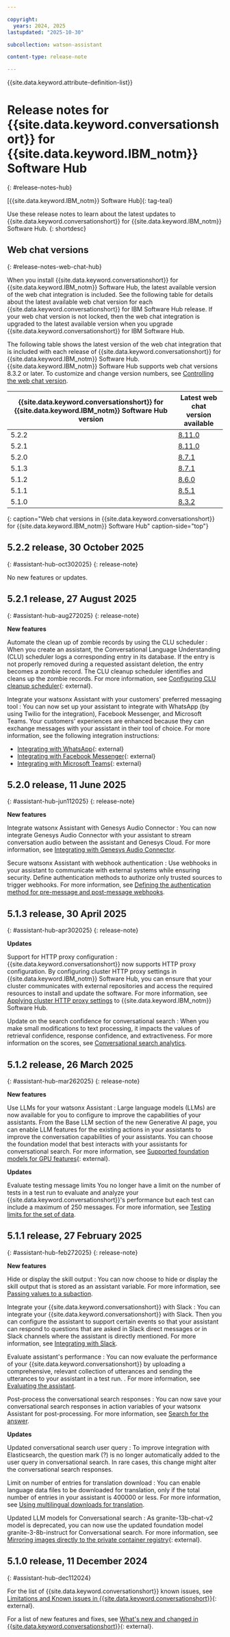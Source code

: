 ```yaml
---

copyright:
  years: 2024, 2025
lastupdated: "2025-10-30"

subcollection: watson-assistant

content-type: release-note

---
```


{{site.data.keyword.attribute-definition-list}}


# Release notes for {{site.data.keyword.conversationshort}} for {{site.data.keyword.IBM_notm}} Software Hub
{: #release-notes-hub}

[{{site.data.keyword.IBM_notm}} Software Hub]{: tag-teal}

Use these release notes to learn about the latest updates to {{site.data.keyword.conversationshort}} for {{site.data.keyword.IBM_notm}} Software Hub.
{: shortdesc}

## Web chat versions
{: #release-notes-web-chat-hub}

When you install {{site.data.keyword.conversationshort}} for {{site.data.keyword.IBM_notm}} Software Hub, the latest available version of the web chat integration is included. See the following table for details about the latest available web chat version for each {{site.data.keyword.conversationshort}} for IBM Software Hub release. If your web chat version is not locked, then the web chat integration is upgraded to the latest available version when you upgrade {{site.data.keyword.conversationshort}} for IBM Software Hub.

The following table shows the latest version of the web chat integration that is included with each release of {{site.data.keyword.conversationshort}} for {{site.data.keyword.IBM_notm}} Software Hub. {{site.data.keyword.IBM_notm}} Software Hub supports web chat versions 8.3.2 or later. To customize and change version numbers, see [Controlling the web chat version](/docs/watson-assistant?topic=watson-assistant-web-chat-develop-versions).

| {{site.data.keyword.conversationshort}} for {{site.data.keyword.IBM_notm}} Software Hub version | Latest web chat version available |
|----------------|----------------|
| 5.2.2 | [8.11.0](/docs/watson-assistant?topic=watson-assistant-release-notes-chat#8.11.0) |
| 5.2.1 | [8.11.0](/docs/watson-assistant?topic=watson-assistant-release-notes-chat#8.11.0) |
| 5.2.0 | [8.7.1](/docs/watson-assistant?topic=watson-assistant-release-notes-chat#8.7.1) |
| 5.1.3 | [8.7.1](/docs/watson-assistant?topic=watson-assistant-release-notes-chat#8.7.1) |
| 5.1.2 | [8.6.0](/docs/watson-assistant?topic=watson-assistant-release-notes-chat#8.6.0) |
| 5.1.1 | [8.5.1](/docs/watson-assistant?topic=watson-assistant-release-notes-chat#8.5.1) |
| 5.1.0 | [8.3.2](/docs/watson-assistant?topic=watson-assistant-release-notes-chat#8.3.2) |
{: caption="Web chat versions in {{site.data.keyword.conversationshort}} for {{site.data.keyword.IBM_notm}}  Software Hub" caption-side="top"}

## 5.2.2 release, 30 October 2025
{: #assistant-hub-oct302025}
{: release-note}

No new features or updates.

## 5.2.1 release, 27 August 2025
{: #assistant-hub-aug272025}
{: release-note}

**New features** 

Automate the clean up of zombie records by using the CLU scheduler
: When you create an assistant, the Conversational Language Understanding (CLU) scheduler logs a corresponding entry in its database. If the entry is not properly removed during a requested assistant deletion, the entry becomes a zombie record. The CLU cleanup scheduler identifies and cleans up the zombie records. For more information, see [Configuring CLU cleanup scheduler](https://www.ibm.com/docs/en/software-hub/5.2.x?topic=administering-configuring-clu-cleanup-scheduler){: external}.

Integrate your watsonx Assistant with your customers' preferred messaging tool
: You can now set up your assistant to integrate with WhatsApp (by using Twilio for the integration), Facebook Messenger, and Microsoft Teams. Your customers' experiences are enhanced because they can exchange messages with your assistant in their tool of choice. For more information, see the following integration instructions:
- [Integrating with WhatsApp](https://cloud.ibm.com/docs/watson-assistant?topic=watson-assistant-deploy-whatsapp){: external}
- [Integrating with Facebook Messenger](https://cloud.ibm.com/docs/watson-assistant?topic=watson-assistant-deploy-facebook){: external}
- [Integrating with Microsoft Teams](https://cloud.ibm.com/docs/watson-assistant?topic=watson-assistant-deploy-microsoft-teams){: external}

## 5.2.0 release, 11 June 2025
{: #assistant-hub-jun112025}
{: release-note}

**New features** 

Integrate watsonx Assistant with Genesys Audio Connector
: You can now integrate Genesys Audio Connector with your assistant to stream conversation audio between the assistant and Genesys Cloud. For more information, see [Integrating with Genesys Audio Connector](/docs/watson-assistant?topic=watson-assistant-deploy-genesys-audioconnector).

Secure watsonx Assistant with webhook authentication
: Use webhooks in your assistant to communicate with external systems while ensuring security. Define authentication methods to authorize only trusted sources to trigger webhooks. For more information, see [Defining the authentication method for pre-message and post-message webhooks](/docs/watson-assistant?topic=watson-assistant-define-webhook-auth).


## 5.1.3 release, 30 April 2025
{: #assistant-hub-apr302025}
{: release-note}

**Updates**

Support for HTTP proxy configuration
: {{site.data.keyword.conversationshort}} now supports HTTP proxy configuration. By configuring cluster HTTP proxy settings in {{site.data.keyword.IBM_notm}} Software Hub, you can ensure that your cluster communicates with external repositories and access the required resources to install and update the software. For more information, see [Applying cluster HTTP proxy settings](https://www.ibm.com/docs/en/software-hub/5.1.x?topic=environment-applying-cluster-http-proxy-settings) to {{site.data.keyword.IBM_notm}} Software Hub.

Update on the search confidence for conversational search
: When you make small modifications to text processing, it impacts the values of retrieval confidence, response confidence, and extractiveness. For more information on the scores, see [Conversational search analytics](/docs/watson-assistant?topic=watson-assistant-conversational-search-analytics).


## 5.1.2 release, 26 March 2025
{: #assistant-hub-mar262025}
{: release-note}

**New features**

Use LLMs for your watsonx Assistant
: Large language models (LLMs) are now available for you to configure to improve the capabilities of your assistants. From the Base LLM section of the new Generative AI page, you can enable LLM features for the existing actions in your assistants to improve the conversation capabilities of your assistants. You can choose the foundation model that best interacts with your assistants for conversational search. For more information, see [Supported foundation models for GPU features](https://www.ibm.com/docs/en/software-hub/5.1.x?topic=administering-configuring-gpu-features-models#assistant-config-GPU-features__supported-llm-models__title__1){: external}.

**Updates**

Evaluate testing message limits
You no longer have a limit on the number of tests in a test run to evaluate and analyze your {{site.data.keyword.conversationshort}}'s performance but each test can include a maximum of 250 messages. For more information, see [Testing limits for the set of data](/docs/watson-assistant?topic=watson-assistant-evaluating-the-assistant).


## 5.1.1 release, 27 February 2025
{: #assistant-hub-feb272025}
{: release-note}

**New features**

Hide or display the skill output
: You can now choose to hide or display the skill output that is stored as an assistant variable. For more information, see [Passing values to a subaction](/docs/watson-assistant?topic=watson-assistant-step-what-next#step-what-next-pass-value-to-subaction).

Integrate your {{site.data.keyword.conversationshort}} with Slack
: You can integrate your {{site.data.keyword.conversationshort}} with Slack. Then you can configure the assistant to support certain events so that your assistant can respond to questions that are asked in Slack direct messages or in Slack channels where the assistant is directly mentioned. For more information, see [Integrating with Slack](/docs/watson-assistant?topic=watson-assistant-deploy-slack).

Evaluate assistant's performance
: You can now evaluate the performance of your {{site.data.keyword.conversationshort}} by uploading a comprehensive, relevant collection of utterances and sending the utterances to your assistant in a test run. . For more information, see [Evaluating the assistant](/docs/watson-assistant?topic=watson-assistant-evaluating-the-assistant).

Post-process the conversational search responses
: You can now save your conversational search responses in action variables of your watsonx Assistant for post-processing. For more information, see [Search for the answer](/docs/watson-assistant?topic=watson-assistant-step-what-next#search-for-answer).

**Updates**

Updated conversational search user query
: To improve integration with Elasticsearch, the question mark (?) is no longer automatically added to the user query in conversational search. In rare cases, this change might alter the conversational search responses.

Limit on number of entries for translation download
: You can enable language data files to be downloaded for translation, only if the total number of entries in your assistant is 400000 or less. For more information, see [Using multilingual downloads for translation](/docs/watson-assistant?topic=watson-assistant-admin-language-support#admin-language-support-multilingual).


Updated LLM models for Conversational search
: As granite-13b-chat-v2 model is deprecated, you can now use the updated foundation model granite-3-8b-instruct for Conversational search. For more information, see [Mirroring images directly to the private container registry](https://www.ibm.com/docs/en/software-hub/5.1.x?topic=registry-mirroring-images-directly-private-container){: external}.

## 5.1.0 release, 11 December 2024
{: #assistant-hub-dec112024}

For the list of {{site.data.keyword.conversationshort}} known issues, see [Limitations and Known issues in {{site.data.keyword.conversationshort}}](https://www.ibm.com/docs/en/software-hub/5.1.x?topic=issues-watsonx-assistant){: external}.

For a list of new features and fixes, see [What's new and changed in {{site.data.keyword.conversationshort}}](https://www.ibm.com/docs/en/software-hub/5.1.x?topic=new-watsonx-assistant){: external}.
